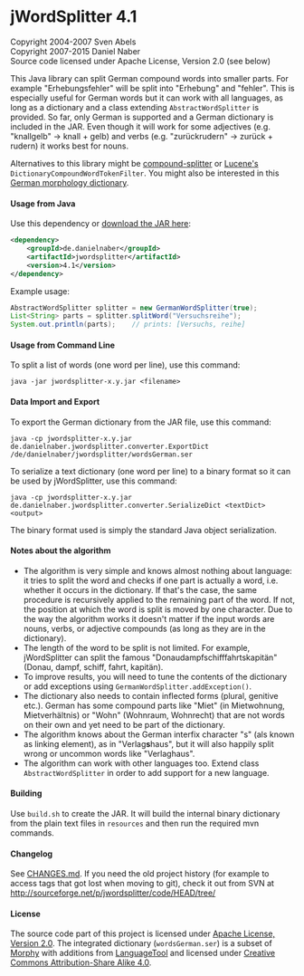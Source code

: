 jWordSplitter 4.1
=================

Copyright 2004-2007 Sven Abels  
Copyright 2007-2015 Daniel Naber  
Source code licensed under Apache License, Version 2.0 (see below)

This Java library can split German compound words into smaller parts.
For example "Erhebungsfehler" will be split into "Erhebung" and "fehler".
This is especially useful for German words but it can work with
all languages, as long as a dictionary and a class extending `AbstractWordSplitter`
is provided. So far, only German is supported and a German dictionary is included
in the JAR. Even though it will work for some adjectives (e.g. "knallgelb" -> knall + gelb)
and verbs (e.g. "zurückrudern" -> zurück + rudern) it works best for nouns.

Alternatives to this library might be [compound-splitter](https://github.com/dweiss/compound-splitter)
or [Lucene's](http://lucene.apache.org/core/) `DictionaryCompoundWordTokenFilter`.
You might also be interested in this [German morphology dictionary](http://www.danielnaber.de/morphologie/).

#### Usage from Java

Use this dependency or [download the JAR here](http://search.maven.org/remotecontent?filepath=de/danielnaber/jwordsplitter/4.1/jwordsplitter-4.1.jar):

```xml
<dependency>
    <groupId>de.danielnaber</groupId>
    <artifactId>jwordsplitter</artifactId>
    <version>4.1</version>
</dependency>
```

Example usage:

```java
AbstractWordSplitter splitter = new GermanWordSplitter(true);
List<String> parts = splitter.splitWord("Versuchsreihe");
System.out.println(parts);    // prints: [Versuchs, reihe]
```

#### Usage from Command Line

To split a list of words (one word per line), use this command:

    java -jar jwordsplitter-x.y.jar <filename>

#### Data Import and Export

To export the German dictionary from the JAR file, use this command:

    java -cp jwordsplitter-x.y.jar de.danielnaber.jwordsplitter.converter.ExportDict /de/danielnaber/jwordsplitter/wordsGerman.ser

To serialize a text dictionary (one word per line) to a binary format
so it can be used by jWordSplitter, use this command:

    java -cp jwordsplitter-x.y.jar de.danielnaber.jwordsplitter.converter.SerializeDict <textDict> <output>

The binary format used is simply the standard Java object serialization.

#### Notes about the algorithm

* The algorithm is very simple and knows almost nothing about language: it tries to split
  the word and checks if one part is actually a word, i.e. whether it occurs in the dictionary.
  If that's the case, the same procedure is recursively applied to the remaining part of the
  word. If not, the position at which the word is split is moved by one character. Due to
  the way the algorithm works it doesn't matter if the input words are nouns, verbs, or
  adjective compounds (as long as they are in the dictionary).
* The length of the word to be split is not limited. For example, jWordSplitter can split
  the famous "Donaudampfschifffahrtskapitän" (Donau, dampf, schiff, fahrt, kapitän).
* To improve results, you will need to tune the contents of the dictionary or
  add exceptions using `GermanWordSplitter.addException()`.
* The dictionary also needs to contain inflected forms (plural, genitive etc.). German has
  some compound parts like "Miet" (in Mietwohnung, Mietverhältnis) or "Wohn" (Wohnraum,
  Wohnrecht) that are not words on their own and yet need to be part of the dictionary.
* The algorithm knows about the German interfix character "s" (als known as linking element),
  as in "Verlag**s**haus", but it will also happily split wrong or uncommon words like "Verlaghaus".
* The algorithm can work with other languages too. Extend class `AbstractWordSplitter` in order
  to add support for a new language.

#### Building

Use `build.sh` to create the JAR. It will build the internal binary dictionary
from the plain text files in `resources` and then run the required mvn commands.

#### Changelog

See [CHANGES.md](https://github.com/danielnaber/jwordsplitter/blob/master/CHANGES.md).
If you need the old project history (for example to access tags that got lost when
moving to git), check it out from SVN at http://sourceforge.net/p/jwordsplitter/code/HEAD/tree/

#### License

The source code part of this project is licensed under [Apache License, Version 2.0](https://github.com/danielnaber/jwordsplitter/blob/master/LICENSE.txt).
The integrated dictionary (`wordsGerman.ser`) is a subset of
[Morphy](http://www.wolfganglezius.de/doku.php?id=cl:morphy) with additions from
[LanguageTool](https://languagetool.org) and licensed under
[Creative Commons Attribution-Share Alike 4.0](http://creativecommons.org/licenses/by-sa/4.0/).
